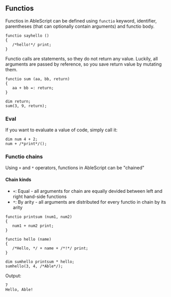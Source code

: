 ## Functios
Functios in AbleScript can be defined using `functio` keyword, identifier, parentheses (that can optionally contain arguments) and functio body.
```ablescript
functio sayhello ()
{
   /*hello!*/ print;
}
```

Functio calls are statements, so they do not return any value. Luckily, all arguments are passed by reference, so you save return value by mutating them.
```ablescript
functio sum (aa, bb, return)
{
   aa + bb =: return;
}

dim return;
sum(3, 9, return);
```

### Eval
If you want to evaluate a value of code, simply call it:
```ablescript
dim num 4 + 2;
num + /*print*/();
```

### Functio chains
Using `+` and `*` operators, functions in AbleScript can be "chained"

#### Chain kinds
- `+`: Equal - all arguments for chain are equally devided between left and right hand-side functions
- `*`: By arity - all arguments are distributed for every functio in chain by its arity


```ablescript
functio printsum (num1, num2)
{
   num1 + num2 print;
}

functio hello (name)
{
   /*Hello, */ + name + /*!*/ print;
}

dim sumhello printsum * hello;
sumhello(3, 4, /*Able*/);
```

Output:
```
7
Hello, Able!
```
